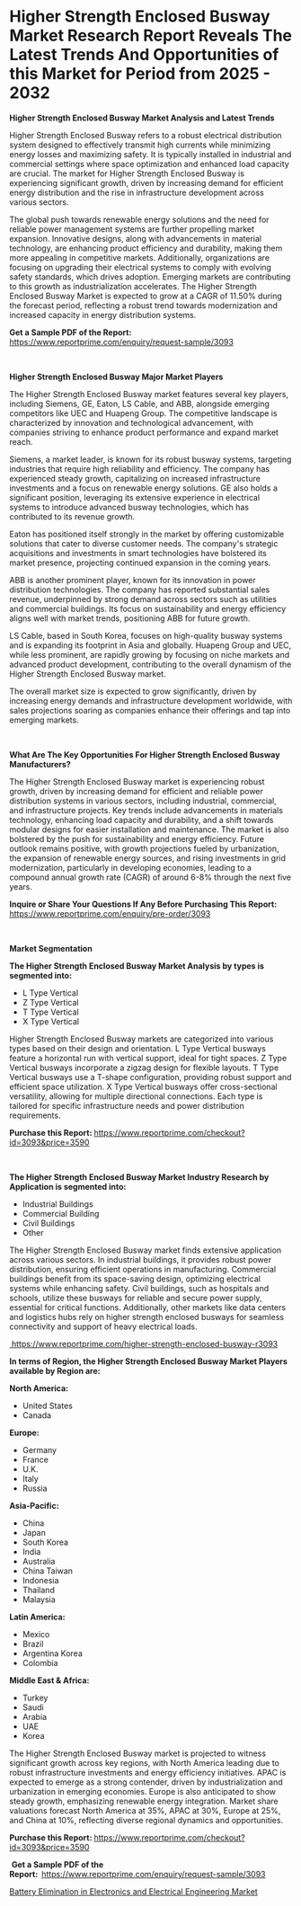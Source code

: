 <p><h1>Higher Strength Enclosed Busway Market Research Report Reveals The Latest Trends And Opportunities of this Market for Period from 2025 - 2032</h1></p><p><strong>Higher Strength Enclosed Busway Market Analysis and Latest Trends</strong></p>
<p><p>Higher Strength Enclosed Busway refers to a robust electrical distribution system designed to effectively transmit high currents while minimizing energy losses and maximizing safety. It is typically installed in industrial and commercial settings where space optimization and enhanced load capacity are crucial. The market for Higher Strength Enclosed Busway is experiencing significant growth, driven by increasing demand for efficient energy distribution and the rise in infrastructure development across various sectors.</p><p>The global push towards renewable energy solutions and the need for reliable power management systems are further propelling market expansion. Innovative designs, along with advancements in material technology, are enhancing product efficiency and durability, making them more appealing in competitive markets. Additionally, organizations are focusing on upgrading their electrical systems to comply with evolving safety standards, which drives adoption. Emerging markets are contributing to this growth as industrialization accelerates. The Higher Strength Enclosed Busway Market is expected to grow at a CAGR of 11.50% during the forecast period, reflecting a robust trend towards modernization and increased capacity in energy distribution systems.</p></p>
<p><strong>Get a Sample PDF of the Report:&nbsp;</strong> <a href="https://www.reportprime.com/enquiry/request-sample/3093?utm_campaign=3262&utm_medium=2&utm_source=Github&utm_content=ia&utm_term=18032025&utm_id=higher-strength-enclosed-busway">https://www.reportprime.com/enquiry/request-sample/3093</a></p>
<p>&nbsp;</p>
<p><strong>Higher Strength Enclosed Busway Major Market Players</strong></p>
<p><p>The Higher Strength Enclosed Busway market features several key players, including Siemens, GE, Eaton, LS Cable, and ABB, alongside emerging competitors like UEC and Huapeng Group. The competitive landscape is characterized by innovation and technological advancement, with companies striving to enhance product performance and expand market reach.</p><p>Siemens, a market leader, is known for its robust busway systems, targeting industries that require high reliability and efficiency. The company has experienced steady growth, capitalizing on increased infrastructure investments and a focus on renewable energy solutions. GE also holds a significant position, leveraging its extensive experience in electrical systems to introduce advanced busway technologies, which has contributed to its revenue growth.</p><p>Eaton has positioned itself strongly in the market by offering customizable solutions that cater to diverse customer needs. The company's strategic acquisitions and investments in smart technologies have bolstered its market presence, projecting continued expansion in the coming years.</p><p>ABB is another prominent player, known for its innovation in power distribution technologies. The company has reported substantial sales revenue, underpinned by strong demand across sectors such as utilities and commercial buildings. Its focus on sustainability and energy efficiency aligns well with market trends, positioning ABB for future growth.</p><p>LS Cable, based in South Korea, focuses on high-quality busway systems and is expanding its footprint in Asia and globally. Huapeng Group and UEC, while less prominent, are rapidly growing by focusing on niche markets and advanced product development, contributing to the overall dynamism of the Higher Strength Enclosed Busway market.</p><p>The overall market size is expected to grow significantly, driven by increasing energy demands and infrastructure development worldwide, with sales projections soaring as companies enhance their offerings and tap into emerging markets.</p></p>
<p>&nbsp;</p>
<p><strong>What Are The Key Opportunities For Higher Strength Enclosed Busway Manufacturers?</strong></p>
<p><p>The Higher Strength Enclosed Busway market is experiencing robust growth, driven by increasing demand for efficient and reliable power distribution systems in various sectors, including industrial, commercial, and infrastructure projects. Key trends include advancements in materials technology, enhancing load capacity and durability, and a shift towards modular designs for easier installation and maintenance. The market is also bolstered by the push for sustainability and energy efficiency. Future outlook remains positive, with growth projections fueled by urbanization, the expansion of renewable energy sources, and rising investments in grid modernization, particularly in developing economies, leading to a compound annual growth rate (CAGR) of around 6-8% through the next five years.</p></p>
<p><strong>Inquire or Share Your Questions If Any Before Purchasing This Report:</strong> <a href="https://www.reportprime.com/enquiry/pre-order/3093?utm_campaign=3262&utm_medium=2&utm_source=Github&utm_content=ia&utm_term=18032025&utm_id=higher-strength-enclosed-busway">https://www.reportprime.com/enquiry/pre-order/3093</a></p>
<p>&nbsp;</p>
<p><strong>Market Segmentation</strong></p>
<p><strong>The Higher Strength Enclosed Busway Market Analysis by types is segmented into:</strong></p>
<p><ul><li>L Type Vertical</li><li>Z Type Vertical</li><li>T Type Vertical</li><li>X Type Vertical</li></ul></p>
<p><p>Higher Strength Enclosed Busway markets are categorized into various types based on their design and orientation. L Type Vertical busways feature a horizontal run with vertical support, ideal for tight spaces. Z Type Vertical busways incorporate a zigzag design for flexible layouts. T Type Vertical busways use a T-shape configuration, providing robust support and efficient space utilization. X Type Vertical busways offer cross-sectional versatility, allowing for multiple directional connections. Each type is tailored for specific infrastructure needs and power distribution requirements.</p></p>
<p><strong>Purchase this Report:&nbsp;</strong><a href="https://www.reportprime.com/checkout?id=3093&price=3590&utm_campaign=3262&utm_medium=2&utm_source=Github&utm_content=ia&utm_term=18032025&utm_id=higher-strength-enclosed-busway">https://www.reportprime.com/checkout?id=3093&price=3590</a></p>
<p>&nbsp;</p>
<p><strong>The Higher Strength Enclosed Busway Market Industry Research by Application is segmented into:</strong></p>
<p><ul><li>Industrial Buildings</li><li>Commercial Building</li><li>Civil Buildings</li><li>Other</li></ul></p>
<p><p>The Higher Strength Enclosed Busway market finds extensive application across various sectors. In industrial buildings, it provides robust power distribution, ensuring efficient operations in manufacturing. Commercial buildings benefit from its space-saving design, optimizing electrical systems while enhancing safety. Civil buildings, such as hospitals and schools, utilize these busways for reliable and secure power supply, essential for critical functions. Additionally, other markets like data centers and logistics hubs rely on higher strength enclosed busways for seamless connectivity and support of heavy electrical loads.</p></p>
<p><a href="https://www.reportprime.com/higher-strength-enclosed-busway-r3093?utm_campaign=3262&utm_medium=2&utm_source=Github&utm_content=ia&utm_term=18032025&utm_id=higher-strength-enclosed-busway">&nbsp;https://www.reportprime.com/higher-strength-enclosed-busway-r3093</a></p>
<p><strong>In terms of Region, the Higher Strength Enclosed Busway Market Players available by Region are:</strong></p>
<p>
    <p> <strong> North America: </strong>
        <ul>
            <li>United States</li>
            <li>Canada</li>
        </ul>
        </p> 
    <p> <strong> Europe: </strong>
        <ul>
            <li>Germany</li>
            <li>France</li>
            <li>U.K.</li>
            <li>Italy</li>
            <li>Russia</li>
        </ul>
        </p> 
    <p> <strong> Asia-Pacific: </strong>
        <ul>
            <li>China</li>
            <li>Japan</li>
            <li>South Korea</li>
            <li>India</li>
            <li>Australia</li>
            <li>China Taiwan</li>
            <li>Indonesia</li>
            <li>Thailand</li>
            <li>Malaysia</li>
        </ul>
        </p> 
    <p> <strong> Latin America: </strong>
        <ul>
            <li>Mexico</li>
            <li>Brazil</li>
            <li>Argentina Korea</li>
            <li>Colombia</li>
        </ul>
        </p> 
    <p> <strong> Middle East & Africa: </strong>
        <ul>
            <li>Turkey</li>
            <li>Saudi</li>
            <li>Arabia</li>
            <li>UAE</li>
            <li>Korea</li>
        </ul>
    </p>
    </p>
<p><p>The Higher Strength Enclosed Busway market is projected to witness significant growth across key regions, with North America leading due to robust infrastructure investments and energy efficiency initiatives. APAC is expected to emerge as a strong contender, driven by industrialization and urbanization in emerging economies. Europe is also anticipated to show steady growth, emphasizing renewable energy integration. Market share valuations forecast North America at 35%, APAC at 30%, Europe at 25%, and China at 10%, reflecting diverse regional dynamics and opportunities.</p></p>
<p><strong>Purchase this Report: </strong><a href="https://www.reportprime.com/checkout?id=3093&price=3590&utm_campaign=3262&utm_medium=2&utm_source=Github&utm_content=ia&utm_term=18032025&utm_id=higher-strength-enclosed-busway">https://www.reportprime.com/checkout?id=3093&price=3590</a></p>
<p>&nbsp;<strong>Get a Sample PDF of the Report:&nbsp;&nbsp;</strong><a href="https://www.reportprime.com/enquiry/request-sample/3093?utm_campaign=3262&utm_medium=2&utm_source=Github&utm_content=ia&utm_term=18032025&utm_id=higher-strength-enclosed-busway">https://www.reportprime.com/enquiry/request-sample/3093</a></p>
<p><strong></strong></p>
<p><p><a href="https://github.com/lashaunm5st/Market-Research-Report-List-1/blob/main/battery-elimination-in-electronics-and-electrical-engineering-market.md?utm_campaign=3262&utm_medium=2&utm_source=Github&utm_content=ia&utm_term=18032025&utm_id=higher-strength-enclosed-busway">Battery Elimination in Electronics and Electrical Engineering Market</a></p></p>